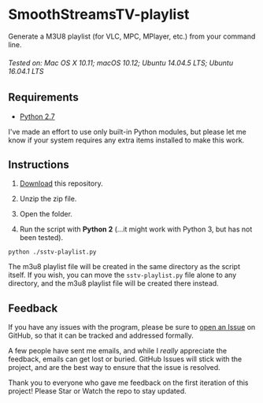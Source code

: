 # SmoothStreamsTV-playlist
Generate a M3U8 playlist (for VLC, MPC, MPlayer, etc.) from your command line.

###### Tested on: Mac OS X 10.11; macOS 10.12; Ubuntu 14.04.5 LTS; Ubuntu 16.04.1 LTS


## Requirements

* [Python 2.7](https://www.python.org/download/releases/2.7/)

I've made an effort to use only built-in Python modules, but please let me know if your system requires any extra items installed to make this work.


## Instructions

1. [Download](https://github.com/stvhwrd/SmoothStreamsTV-playlist/archive/master.zip) this repository.

2. Unzip the zip file.

3. Open the folder.

4. Run the script with **Python 2** (...it might work with Python 3, but has not been tested).

`python ./sstv-playlist.py`

The m3u8 playlist file will be created in the same directory as the script itself.
If you wish, you can move the `sstv-playlist.py` file alone to any directory, and the m3u8 playlist file will be created there instead.


## Feedback

If you have any issues with the program, please be sure to [open an Issue](https://github.com/stvhwrd/SmoothStreamsTV-playlist/issues/new) on GitHub, so that it can be tracked and addressed formally.

A few people have sent me emails, and while I *really* appreciate the feedback, emails can get lost or buried.
GitHub Issues will stick with the project, and are the best way to ensure that the issue is resolved.

Thank you to everyone who gave me feedback on the first iteration of this project!  Please Star or Watch the repo to stay updated.
